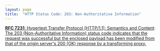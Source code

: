 ```yaml
---
layout: page
title:  "HTTP Status Code: 203: Non-Authoritative Information"
---
```


[**RFC 7231**: Hypertext Transfer Protocol (HTTP/1.1): Semantics and Content](/specs/IETF/RFC/7231 "The Hypertext Transfer Protocol (HTTP) is an application-level protocol for distributed, collaborative, hypertext information systems. This document defines the semantics of HTTP/1.1 messages as expressed by request methods, request header fields, response status codes, and response header fields, along with the payload of messages (metadata and body content) and mechanisms for content negotiation."): [The 203 (Non-Authoritative Information) status code indicates that the request was successful but the enclosed payload has been modified from that of the origin server's 200 (OK) response by a transforming proxy.](http://tools.ietf.org/html/rfc7231#section-6.3.4)

